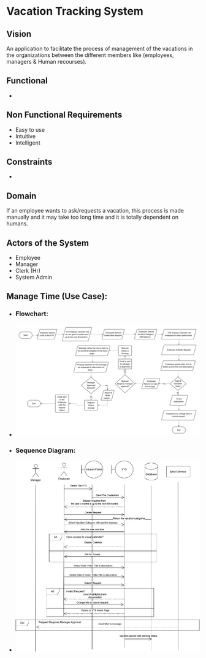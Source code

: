 # Vacation Tracking System
## Vision
An application to facilitate the process of management of the vacations in the organizations between the different members like (employees, managers &amp; Human recourses).

## Functional
-

## Non Functional Requirements
- Easy to use
- Intuitive
- Intelligent

## Constraints
-

## Domain
If an employee wants to ask/requests a vacation, this process is made manually and it may take too long time and it is totally dependent on humans.

## Actors of the System
- Employee
- Manager
- Clerk (Hr)
- System Admin

## Manage Time (Use Case):
- ### Flowchart:
- ![VTS Flowchart!](https://raw.githubusercontent.com/Seif-El-Deen/Vacation-Tracking-System/refs/heads/main/Diagram/VTS%20Flowchart.png)

- ### Sequence Diagram:
- ![VTS Flowchart!](https://raw.githubusercontent.com/Seif-El-Deen/Vacation-Tracking-System/refs/heads/main/Diagram/Manage%20Time(Employee)%20Sequence%20Diagram.png)

